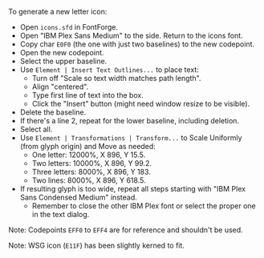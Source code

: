 To generate a new letter icon:

- Open `icons.sfd` in FontForge.
- Open "IBM Plex Sans Medium" to the side. Return to the icons font.
- Copy char `E0F0` (the one with just two baselines) to the new codepoint.
- Open the new codepoint.
- Select the upper baseline.
- Use `Element | Insert Text Outlines...` to place text:
  - Turn off "Scale so text width matches path length".
  - Align "centered".
  - Type first line of text into the box.
  - Click the "Insert" button (might need window resize to be visible).
- Delete the baseline.
- If there's a line 2, repeat for the lower baseline, including deletion.
- Select all.
- Use `Element | Transformations | Transform...` to Scale Uniformly (from glyph origin) and Move as needed:
  - One letter: 12000%, X 896, Y 15.5.
  - Two letters: 10000%, X 896, Y 99.2.
  - Three letters: 8000%, X 896, Y 183.
  - Two lines: 8000%, X 896, Y 618.5.
- If resulting glyph is too wide, repeat all steps starting with "IBM Plex Sans Condensed Medium" instead.
  - Remember to close the other IBM Plex font or select the proper one in the text dialog.

Note: Codepoints `EFF0` to `EFF4` are for reference and shouldn't be used.

Note: WSG icon (`E11F`) has been slightly kerned to fit.
